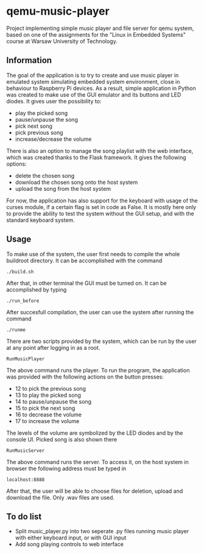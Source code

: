 # qemu-music-player
Project implementing simple music player and file server for qemu system, based on one of the assignments for the "Linux in Embedded Systems" course at Warsaw University of Technology.

## Information
The goal of the application is to try to create and use music player in emulated system simulating embedded system environment, close in behaviour to Raspberry Pi devices. As a result, simple application in Python was created to make use of the GUI emulator and its buttons and LED diodes. It gives user the possibility to:
- play the picked song
- pause/unpause the song
- pick next song
- pick previous song
- increase/decrease the volume

There is also an option to manage the song playlist with the web interface, which was created thanks to the Flask framework. It gives the following options:
- delete the chosen song 
- download the chosen song onto the host system
- upload the song from the host system

For now, the application has also support for the keyboard with usage of the curses module, if a certain flag is set in code as False. It is mostly here only to provide the ability to test the system without the GUI setup, and with the standard keyboard system.

## Usage
To make use of the system, the user first needs to compile the whole buildroot directory. It can be accomplished with the command
```
./build.sh
```
After that, in other terminal the GUI must be turned on. It can be accomplished by typing
```
./run_before
```
After succesfull compilation, the user can use the system after running the command
```
./runme
```
There are two scripts provided by the system, which can be run by the user at any point after logging in as a root. 
```
RunMusicPlayer
```
The above command runs the player. To run the program, the application was provided with the following actions on the button presses:
- 12 to pick the previous song
- 13 to play the picked song
- 14 to pause/unpause the song
- 15 to pick the next song
- 16 to decrease the volume
- 17 to increase the volume

The levels of the volume are symbolized by the LED diodes and by the console UI. Picked song is also shown there

```
RunMusicServer
```
The above command runs the server. To access it, on the host system in browser the following address must be typed in
```
localhost:8888
```
After that, the user will be able to choose files for deletion, upload and download the file. Only .wav files are used.

## To do list
- Split music_player.py into two seperate .py files running music player with either keyboard input, or with GUI input
- Add song playing controls to web interface
